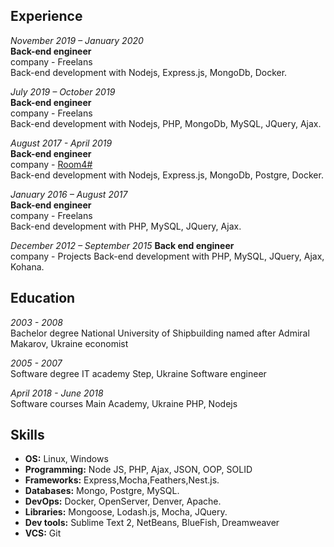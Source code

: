 ## Experience
*November 2019 – January 2020*  
**Back-end engineer**  
company - Freelans  
Back-end development with Nodejs, Express.js, MongoDb, Docker.

*July 2019 – October 2019*  
**Back-end engineer**  
company - Freelans  
Back-end development with Nodejs, PHP, MongoDb, MySQL, JQuery, Ajax.

*August 2017 - April 2019*  
**Back-end engineer**  
company - [Room4#](https://jobs.dou.ua/companies/room4/)  
Back-end development with Nodejs, Express.js, MongoDb, Postgre, Docker.

*January 2016 – August 2017*  
**Back-end engineer**  
company - Freelans  
Back-end development with PHP, MySQL, JQuery, Ajax.

*December 2012 – September 2015* 
**Back end engineer**  
company - Projects
Back-end development with PHP, MySQL, JQuery, Ajax, Kohana.

## Education  

*2003 - 2008*  
Bachelor degree National University of Shipbuilding named after Admiral Makarov, Ukraine economist

*2005 - 2007*  
Software degree IT academy Step, Ukraine Software engineer

*April 2018 - June 2018*  
Software courses Main Academy, Ukraine PHP, Nodejs

## Skills

* **OS:** Linux, Windows
* **Programming:** Node JS, PHP, Ajax, JSON, OOP, SOLID
* **Frameworks:** Express,Mocha,Feathers,Nest.js.
* **Databases:** Mongo, Postgre, MySQL.
* **DevOps:** Docker, OpenServer, Denver, Apache.
* **Libraries:** Mongoose, Lodash.js, Mocha, JQuery.
* **Dev tools:** Sublime Text 2, NetBeans, BlueFish, Dreamweaver
* **VCS:** Git
